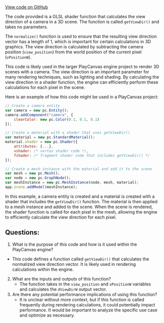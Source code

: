 [View code on GitHub](https://github.com/playcanvas/engine/src/scene/shader-lib/chunks/lit/frag/viewDir.js)

The code provided is a GLSL shader function that calculates the view direction of a camera in a 3D scene. The function is called `getViewDir()` and takes no parameters. 

The `normalize()` function is used to ensure that the resulting view direction vector has a length of 1, which is important for certain calculations in 3D graphics. The view direction is calculated by subtracting the camera position (`view_position`) from the world position of the current pixel (`vPositionW`). 

This code is likely used in the larger PlayCanvas engine project to render 3D scenes with a camera. The view direction is an important parameter for many rendering techniques, such as lighting and shading. By calculating the view direction in a shader function, the engine can efficiently perform these calculations for each pixel in the scene. 

Here is an example of how this code might be used in a PlayCanvas project:

```javascript
// Create a camera entity
var camera = new pc.Entity();
camera.addComponent("camera", {
    clearColor: new pc.Color(0.1, 0.1, 0.1)
});

// Create a material with a shader that uses getViewDir()
var material = new pc.StandardMaterial();
material.shader = new pc.Shader({
    attributes: {...},
    vshader: /* vertex shader code */,
    fshader: /* fragment shader code that includes getViewDir() */
});

// Create a mesh instance with the material and add it to the scene
var mesh = new pc.Mesh();
var node = new pc.GraphNode();
var meshInstance = new pc.MeshInstance(node, mesh, material);
app.scene.addModel(meshInstance);
```

In this example, a camera entity is created and a material is created with a shader that includes the `getViewDir()` function. The material is then applied to a mesh instance and added to the scene. When the scene is rendered, the shader function is called for each pixel in the mesh, allowing the engine to efficiently calculate the view direction for each pixel.
## Questions: 
 1. What is the purpose of this code and how is it used within the PlayCanvas engine?
   - This code defines a function called `getViewDir()` that calculates the normalized view direction vector. It is likely used in rendering calculations within the engine.
2. What are the inputs and outputs of this function?
   - The function takes in the `view_position` and `vPositionW` variables and calculates the `dViewDirW` output vector.
3. Are there any potential performance implications of using this function?
   - It is unclear without more context, but if this function is called frequently during rendering calculations, it could potentially impact performance. It would be important to analyze the specific use case and optimize as necessary.